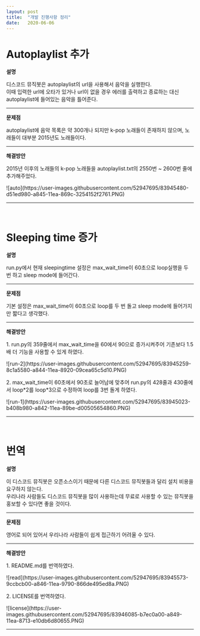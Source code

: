 ```yaml
---
layout: post
title:  "개발 진행사항 정리"
date:   2020-06-06
---
```

<!--
<title> MusicBot </title>
-->


<h1>Autoplaylist 추가</h1>
<p><strong>설명</strong></p>

<p>디스코드 뮤직봇은 autoplaylist의 url을 사용해서 음악을 실행한다.<br>이때 입력한 url에 오타가 있거나 url이 없을 경우 에러를 출력하고 종료하는 대신 autoplaylist에 들어있는 음악을 틀어준다.</p>

<hr />
<p><strong>문제점</strong></p>

<p>autoplaylist에 음악 목록은 약 300개나 되지만 k-pop 노래들이 존재하지 않으며, 노래들이 대부분 2015년도 노래들이다.</p>

<hr />
<p><strong>해결방안</strong></p>

<p>2015년 이후의 노래들의 k-pop 노래들을 autoplaylist.txt의 2550번 ~ 2600번 줄에 추가해주었다.</p>
![auto](https://user-images.githubusercontent.com/52947695/83945480-d51ed980-a845-11ea-869c-3254152f2761.PNG)

<hr />
<p>&nbsp;</p>

<h1>Sleeping time 증가</h1>
<p><strong>설명</strong></p>

<p>run.py에서 현재 sleepingtime 설정은 max_wait_time이 60초으로 loop실행을 두 번 하고 sleep mode에 들어간다.</p>

<hr />
<p><strong>문제점</strong></p>

<p>기본 설정은 max_wait_time이 60초으로 loop를 두 번 돌고 sleep mode에 들어가지만 짧다고 생각했다.</p>

<hr />
<p><strong>해결방안</strong></p>

<p>1. run.py의 359줄에서 max_wait_time을 60에서 90으로 증가시켜주어 기존보다 1.5배 더 기능을 사용할 수 있게 하였다.</p>
![run-2](https://user-images.githubusercontent.com/52947695/83945259-8c1a5580-a844-11ea-8920-09cea65c5d10.PNG)

<p>2. max_wait_time이 60초에서 90초로 늘어남에 맞추어 run.py의 428줄과 430줄에서 loop*2를 loop*3으로 수정하여 loop를 3번 돌게 하였다.</p>
![run-1](https://user-images.githubusercontent.com/52947695/83945023-b408b980-a842-11ea-89be-d00505654860.PNG)

<hr />
<p>&nbsp;</p>

<h1>번역</h1>
<p><strong>설명</strong></p>

<p>이 디스코드 뮤직봇은 오픈소스이기 때문에 다른 디스코드 뮤직봇들과 달리 설치 비용을 요구하지 않는다. <br>우리나라 사람들도 디스코드 뮤직봇을 많이 사용하는데 무료로 사용할 수 있는 뮤직봇을 홍보할 수 있다면 좋을 것이다.</p>

<hr />
<p><strong>문제점</strong></p>

<p>영어로 되어 있어서 우리나라 사람들이 쉽게 접근하기 어려울 수 있다.</p>

<hr />
<p><strong>해결방안</strong></p>

<p>1. README.md를 번역하였다.</p>
![read](https://user-images.githubusercontent.com/52947695/83945573-9ccbcb00-a846-11ea-9790-866de495ed8a.PNG)
<p>2. LICENSE를 번역하였다.</p>
![license](https://user-images.githubusercontent.com/52947695/83946085-b7ec0a00-a849-11ea-8713-e10db6d80655.PNG) 

<hr />
<p>&nbsp;</p>
